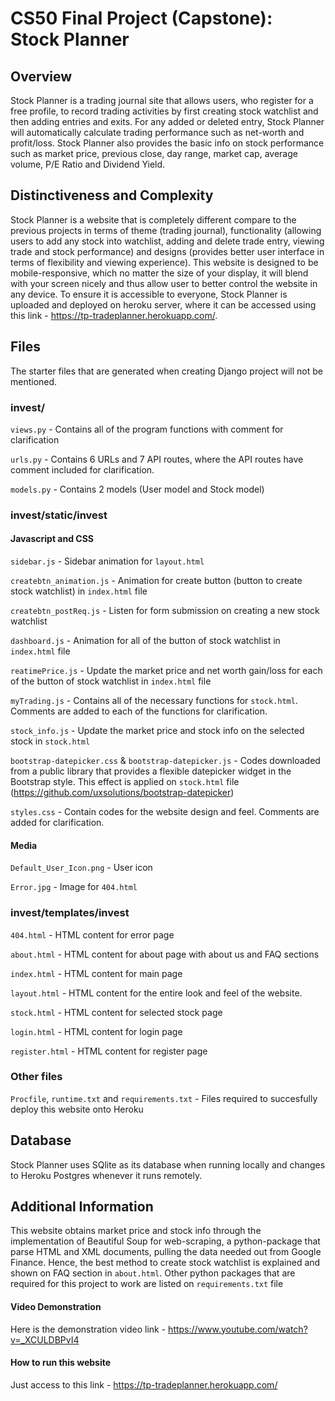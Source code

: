 # CS50 Final Project (Capstone): Stock Planner
## Overview
Stock Planner is a trading journal site that allows users, who register for a free profile, to record trading activities by first creating stock watchlist and then adding entries and exits. For any added or deleted entry, Stock Planner will automatically calculate trading performance such as net-worth and profit/loss. Stock Planner also provides the basic info on stock performance such as market price, previous close, day range, market cap, average volume, P/E Ratio and Dividend Yield.

## Distinctiveness and Complexity
Stock Planner is a website that is completely different compare to the previous projects in terms of theme (trading journal), functionality (allowing users to add any stock into watchlist, adding and delete trade entry, viewing trade and stock performance) and designs (provides better user interface in terms of flexibility and viewing experience). This website is designed to be mobile-responsive, which no matter the size of your display, it will blend with your screen nicely and thus allow user to better control the website in any device. To ensure it is accessible to everyone, Stock Planner is uploaded and deployed on heroku server, where it can be accessed using this link - https://tp-tradeplanner.herokuapp.com/. 

## Files
The starter files that are generated when creating Django project will not be mentioned. 

### invest/
`views.py` - Contains all of the program functions with comment for clarification

`urls.py` - Contains 6 URLs and 7 API routes, where the API routes have comment included for clarification. 

`models.py` - Contains 2 models (User model and Stock model)

### invest/static/invest
#### Javascript and CSS
`sidebar.js` - Sidebar animation for `layout.html`

`createbtn_animation.js` - Animation for create button (button to create stock watchlist) in `index.html` file 

`createbtn_postReq.js` - Listen for form submission on creating a new stock watchlist

`dashboard.js` - Animation for all of the button of stock watchlist in `index.html` file

`reatimePrice.js` - Update the market price and net worth gain/loss for each of the button of stock watchlist in `index.html` file

`myTrading.js` - Contains all of the necessary functions for `stock.html`. Comments are added to each of the functions for clarification. 

`stock_info.js` - Update the market price and stock info on the selected stock in `stock.html`

`bootstrap-datepicker.css` & `bootstrap-datepicker.js` - Codes downloaded from a public library that provides a flexible datepicker widget in the Bootstrap style. This effect is applied on `stock.html` file (https://github.com/uxsolutions/bootstrap-datepicker)

`styles.css` - Contain codes for the website design and feel. Comments are added for clarification.

#### Media
`Default_User_Icon.png` - User icon

`Error.jpg` - Image for `404.html`
 
### invest/templates/invest
`404.html` - HTML content for error page

`about.html` - HTML content for about page with about us and FAQ sections

`index.html` - HTML content for main page

`layout.html` - HTML content for the entire look and feel of the website.

`stock.html` - HTML content for selected stock page

`login.html` - HTML content for login page

`register.html` - HTML content for register page

### Other files
`Procfile`, `runtime.txt` and `requirements.txt` - Files required to succesfully deploy this website onto Heroku

## Database
Stock Planner uses SQlite as its database when running locally and changes to Heroku Postgres whenever it runs remotely. 

## Additional Information
This website obtains market price and stock info through the implementation of Beautiful Soup for web-scraping, a python-package that parse HTML and XML documents, pulling the data needed out from Google Finance. Hence, the best method to create stock watchlist is explained and shown on FAQ section in `about.html`. Other python packages that are required for this project to work are listed on `requirements.txt` file

#### Video Demonstration
Here is the demonstration video link - https://www.youtube.com/watch?v=_XCULDBPvI4

#### How to run this website
Just access to this link - https://tp-tradeplanner.herokuapp.com/




